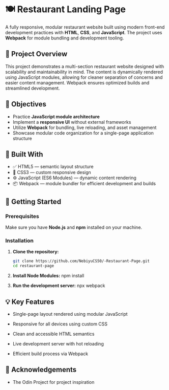 # 🍽️ Restaurant Landing Page

A fully responsive, modular restaurant website built using modern front-end development practices with **HTML**, **CSS**, and **JavaScript**. The project uses **Webpack** for module bundling and development tooling.

## 📌 Project Overview

This project demonstrates a multi-section restaurant website designed with scalability and maintainability in mind. The content is dynamically rendered using JavaScript modules, allowing for cleaner separation of concerns and easier content management. Webpack ensures optimized builds and streamlined development.

## 🎯 Objectives

- Practice **JavaScript module architecture**
- Implement a **responsive UI** without external frameworks
- Utilize **Webpack** for bundling, live reloading, and asset management
- Showcase modular code organization for a single-page application structure

## 🧱 Built With

- ✅ HTML5 — semantic layout structure
- 🎨 CSS3 — custom responsive design
- ⚙️ JavaScript (ES6 Modules) — dynamic content rendering
- 📦 Webpack — module bundler for efficient development and builds

## 🚀 Getting Started

### Prerequisites

Make sure you have **Node.js** and **npm** installed on your machine.

### Installation

1. **Clone the repository:**

   ```bash
   git clone https://github.com/NebiyuCS50/-Restaurant-Page.git
   cd restaurant-page
   ```

2. **Install Node Modules:**
   npm install
3. **Run the development server:**
   npx webpack

## 💡 Key Features

- Single-page layout rendered using modular JavaScript

- Responsive for all devices using custom CSS

- Clean and accessible HTML semantics

- Live development server with hot reloading

- Efficient build process via Webpack

## 🤝 Acknowledgements

- The Odin Project for project inspiration
